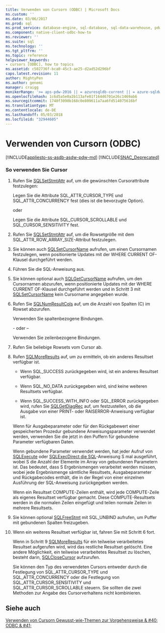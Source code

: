 ```yaml
---
title: Verwenden von Cursorn (ODBC) | Microsoft Docs
ms.custom: ''
ms.date: 03/06/2017
ms.prod: sql
ms.prod_service: database-engine, sql-database, sql-data-warehouse, pdw
ms.component: native-client-odbc-how-to
ms.reviewer: ''
ms.suite: sql
ms.technology: ''
ms.tgt_pltfrm: ''
ms.topic: reference
helpviewer_keywords:
- cursors [ODBC], how to topics
ms.assetid: c502736f-bca0-45c3-ae25-d2ad52d296bf
caps.latest.revision: 11
author: MightyPen
ms.author: genemi
manager: craigg
monikerRange: '>= aps-pdw-2016 || = azuresqldb-current || = azure-sqldw-latest || >= sql-server-2016 || = sqlallproducts-allversions'
ms.openlocfilehash: 1c6d5a5e0a2b113afe01f164d6701e26c1469ab6
ms.sourcegitcommit: 1740f3090b168c0e809611a7aa6fd514075616bf
ms.translationtype: MT
ms.contentlocale: de-DE
ms.lasthandoff: 05/03/2018
ms.locfileid: "32944605"
---
```

# <a name="use-cursors-odbc"></a>Verwenden von Cursorn (ODBC)
[!INCLUDE[appliesto-ss-asdb-asdw-pdw-md](../../../includes/appliesto-ss-asdb-asdw-pdw-md.md)]
[!INCLUDE[SNAC_Deprecated](../../../includes/snac-deprecated.md)]

    
### <a name="to-use-cursors"></a>So verwenden Sie Cursor  
  
1.  Rufen Sie [SQLSetStmtAttr](../../../relational-databases/native-client-odbc-api/sqlsetstmtattr.md) auf, um die gewünschten Cursorattribute festzulegen:  
  
     Legen Sie die Attribute SQL_ATTR_CURSOR_TYPE und SQL_ATTR_CONCURRENCY fest (dies ist die bevorzugte Option).  
  
     oder  
  
     Legen Sie die Attribute SQL_CURSOR_SCROLLABLE und SQL_CURSOR_SENSITIVITY fest.  
  
2.  Rufen Sie [SQLSetStmtAttr](../../../relational-databases/native-client-odbc-api/sqlsetstmtattr.md) auf, um die Rowsetgröße mit dem SQL_ATTR_ROW_ARRAY_SIZE-Attribut festzulegen.  
  
3.  Sie können auch [SQLSetCursorName](http://go.microsoft.com/fwlink/?LinkId=58406) aufrufen, um einen Cursornamen festzulegen, wenn positionierte Updates mit der WHERE CURRENT OF-Klausel durchgeführt werden.  
  
4.  Führen Sie die SQL-Anweisung aus.  
  
5.  Sie können optional auch [SQLGetCursorName](../../../relational-databases/native-client-odbc-api/sqlgetcursorname.md) aufrufen, um den Cursornamen abzurufen, wenn positionierte Updates mit der WHERE CURRENT OF-Klausel durchgeführt werden und in Schritt 3 mit [SQLSetCursorName](http://go.microsoft.com/fwlink/?LinkId=58406) kein Cursorname angegeben wurde.  
  
6.  Rufen Sie [SQLNumResultCols](../../../relational-databases/native-client-odbc-api/sqlnumresultcols.md) auf, um die Anzahl von Spalten (C) im Rowset abzurufen.  
  
     Verwenden Sie spaltenbezogene Bindungen.  
  
     \- oder –  
  
     Verwenden Sie zeilenbezogene Bindungen.  
  
7.  Rufen Sie beliebige Rowsets vom Cursor ab.  
  
8.  Rufen [SQLMoreResults](../../../relational-databases/native-client-odbc-api/sqlmoreresults.md) auf, um zu ermitteln, ob ein anderes Resultset verfügbar ist.  
  
    -   Wenn SQL_SUCCESS zurückgegeben wird, ist ein anderes Resultset verfügbar.  
  
    -   Wenn SQL_NO_DATA zurückgegeben wird, sind keine weiteren Resultsets verfügbar.  
  
    -   Wenn SQL_SUCCESS_WITH_INFO oder SQL_ERROR zurückgegeben wird, rufen Sie [SQLGetDiagRec](http://go.microsoft.com/fwlink/?LinkId=58402) auf, um festzustellen, ob die Ausgabe von einer PRINT- oder RAISERROR-Anweisung verfügbar ist.  
  
     Wenn für Ausgabeparameter oder für den Rückgabewert einer gespeicherten Prozedur gebundene Anweisungsparameter verwendet werden, verwenden Sie die jetzt in den Puffern für gebundene Parameter verfügbaren Daten.  
  
     Wenn gebundene Parameter verwendet werden, hat jeder Aufruf von [SQLExecute](http://go.microsoft.com/fwlink/?LinkId=58400) oder [SQLExecDirect die SQL](http://go.microsoft.com/fwlink/?LinkId=58399)-Anweisung S mal ausgeführt, wobei S die Anzahl der Elemente im Array von gebundenen Parametern ist. Das bedeutet, dass S Ergebnismengen verarbeitet werden müssen, wobei jede Ergebnismenge sämtliche Resultsets, Ausgabeparameter und Rückgabecodes enthält, die in der Regel von einer einzelnen Ausführung der SQL-Anweisung zurückgegeben werden.  
  
     Wenn ein Resultset COMPUTE-Zeilen enthält, wird jede COMPUTE-Zeile als eigenes Resultset verfügbar gemacht. Diese COMPUTE-Resultsets werden in die normalen Zeilen eingefügt und teilen normale Zeilen in mehrere Resultsets.  
  
9. Sie können optional [SQLFreeStmt](../../../relational-databases/native-client-odbc-api/sqlfreestmt.md) mit SQL_UNBIND aufrufen, um Puffer mit gebundenen Spalten freizugeben.  
  
10. Wenn ein weiteres Resultset verfügbar ist, fahren Sie mit Schritt 6 fort.  
  
     Wenn in Schritt 9 [SQLMoreResults](../../../relational-databases/native-client-odbc-api/sqlmoreresults.md) für ein teilweise verarbeitetes Resultset aufgerufen wird, wird das restliche Resultset gelöscht. Eine andere Möglichkeit, ein teilweise verarbeitetes Resultset zu löschen, besteht darin, [SQLCloseCursor](../../../relational-databases/native-client-odbc-api/sqlclosecursor.md) aufzurufen.  
  
     Sie können den Typ des verwendeten Cursors entweder durch die Festlegung von SQL_ATTR_CURSOR_TYPE und SQL_ATTR_CONCURRENCY oder die Festlegung von SQL_ATTR_CURSOR_SENSITIVITY und SQL_ATTR_CURSOR_SCROLLABLE steuern. Sie sollten die zwei Methoden zur Angabe des Cursorverhaltens nicht kombinieren.  
  
## <a name="see-also"></a>Siehe auch  
 [Verwenden von Cursorn Gewusst-wie-Themen zur Vorgehensweise & #40; ODBC & #41;](../../../relational-databases/native-client-odbc-how-to/cursors/using-cursors-how-to-topics-odbc.md)  
  
  
